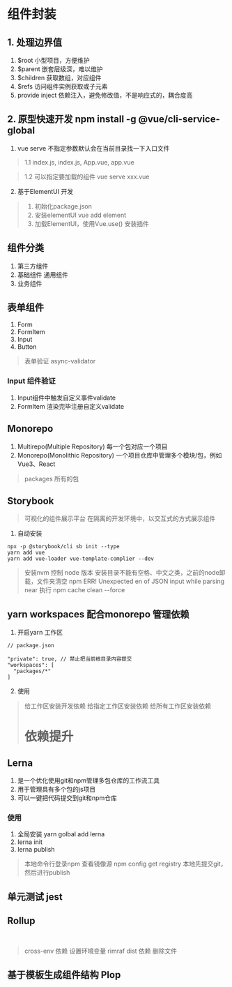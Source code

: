 # 组件封装

## 1. 处理边界值
1. $root 小型项目，方便维护
2. $parent 嵌套层级深，难以维护
3. $children 获取数组，对应组件
4. $refs 访问组件实例获取或子元素
5. provide inject 依赖注入，避免修改值，不是响应式的，耦合度高

## 2. 原型快速开发 npm install -g @vue/cli-service-global
1. vue serve 不指定参数默认会在当前目录找一下入口文件
>1.1 index.js, index.js, App.vue, app.vue

>1.2 可以指定要加载的组件 vue serve xxx.vue

2. 基于ElementUI 开发
>1. 初始化package.json
>2. 安装elementUI vue add element
>3. 加载ElementUI，使用Vue.use() 安装插件

## 组件分类
1. 第三方组件
2. 基础组件 通用组件
3. 业务组件

## 表单组件
1. Form
2. FormItem
3. Input
4. Button

> 表单验证 async-validator

### Input 组件验证
1. Input组件中触发自定义事件validate
2. FormItem 渲染完毕注册自定义validate

## Monorepo
1. Multirepo(Multiple Repository) 每一个包对应一个项目
2. Monorepo(Monolithic Repository) 一个项目仓库中管理多个模块/包，例如 Vue3、React

> packages 所有的包

## Storybook
> 可视化的组件展示平台
> 在隔离的开发环境中，以交互式的方式展示组件
1. 自动安装
```
npx -p @storybook/cli sb init --type
yarn add vue
yarn add vue-loader vue-template-complier --dev
```
> 安装nvm 控制 node 版本 安装目录不能有空格、中文之类，之前的node卸载，文件夹清空
> npm ERR! Unexpected en of JSON input while parsing near 执行 npm cache clean --force

## yarn workspaces 配合monorepo 管理依赖
1. 开启yarn 工作区
```jacascript
// package.json

"private": true, // 禁止把当前根目录内容提交
"workspaces": [
  "packages/*"
]
```
2. 使用
> 给工作区安装开发依赖
> 给指定工作区安装依赖
> 给所有工作区安装依赖
>
> # 依赖提升

## Lerna 
1. 是一个优化使用git和npm管理多包仓库的工作流工具
2. 用于管理具有多个包的js项目
3. 可以一键把代码提交到git和npm仓库

### 使用
1. 全局安装 yarn golbal add lerna
2. lerna init
3. lerna publish

> 本地命令行登录npm 查看镜像源 npm config get registry
> 本地先提交git，然后进行publish

## 单元测试 jest

## Rollup 
```


```
> cross-env 依赖 设置环境变量
> rimraf dist 依赖 删除文件

## 基于模板生成组件结构 Plop
